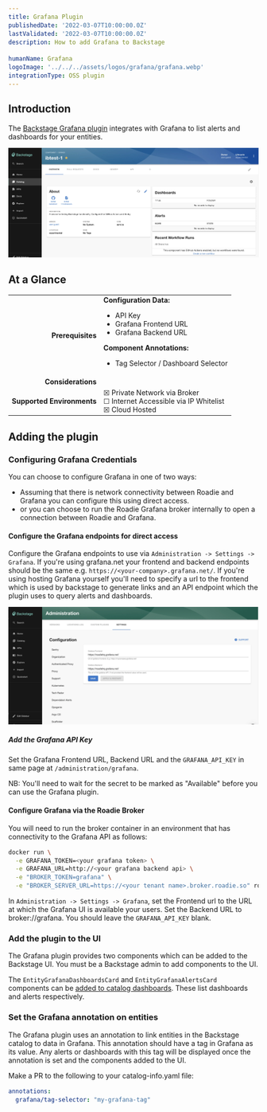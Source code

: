 ```yaml
---
title: Grafana Plugin
publishedDate: '2022-03-07T10:00:00.0Z'
lastValidated: '2022-03-07T10:00:00.0Z'
description: How to add Grafana to Backstage

humanName: Grafana
logoImage: '../../../assets/logos/grafana/grafana.webp'
integrationType: OSS plugin
---
```


## Introduction

The [Backstage Grafana plugin](https://www.npmjs.com/package/@k-phoen/backstage-plugin-grafana) integrates with Grafana to list alerts and dashboards for your entities.

![grafana-overview.webp](./grafana-overview.webp)

## At a Glance
| | |
|---: | --- |
| **Prerequisites** | **Configuration Data:** <ul><li>API Key</li><li>Grafana Frontend URL</li><li>Grafana Backend URL</li></ul> **Component Annotations:** <ul><li>Tag Selector / Dashboard Selector</li></ul> |
| **Considerations** |  |
| **Supported Environments** | ☒ Private Network via Broker <br /> ☐ Internet Accessible via IP Whitelist <br /> ☒ Cloud Hosted |

## Adding the plugin

### Configuring Grafana Credentials

You can choose to configure Grafana in one of two ways:

- Assuming that there is network connectivity between Roadie and Grafana you can configure this using direct access.
- or you can choose to run the Roadie Grafana broker internally to open a connection between Roadie and Grafana.

#### Configure the Grafana endpoints for direct access

Configure the Grafana endpoints to use via `Administration -> Settings -> Grafana`. If you're using grafana.net your
frontend and backend endpoints should be the same e.g. `https://<your-company>.grafana.net/`. If you're using hosting
Grafana yourself you'll need to specify a url to the frontend which is used by backstage to generate links and an API
endpoint which the plugin uses to query alerts and dashboards. 

![grafana-config.webp](./grafana-config.webp)

##### Add the Grafana API Key

Set the Grafana Frontend URL, Backend URL and the `GRAFANA_API_KEY` in same page at `/administration/grafana`. 

NB: You'll need to wait for the secret to be marked as "Available" before you can use the Grafana plugin.

#### Configure Grafana via the Roadie Broker

You will need to run the broker container in an environment that has connectivity to the Grafana API as follows:

```bash
docker run \
  -e GRAFANA_TOKEN=<your grafana token> \
  -e GRAFANA_URL=http://<your grafana backend api> \
  -e "BROKER_TOKEN=grafana" \
  -e "BROKER_SERVER_URL=https://<your tenant name>.broker.roadie.so" roadiehq/broker:grafana
```

In `Administration -> Settings -> Grafana`, set the Frontend url to the URL at which the Grafana UI is available your users. Set the Backend URL to broker://grafana. You should leave the `GRAFANA_API_KEY` blank.

### Add the plugin to the UI

The Grafana plugin provides two components which can be added to the Backstage UI. You must be a Backstage admin to
add components to the UI.

The `EntityGrafanaDashboardsCard` and `EntityGrafanaAlertsCard` components can be [added to catalog dashboards](/docs/details/updating-the-ui/#updating-dashboards). These
list dashboards and alerts respectively.

### Set the Grafana annotation on entities

The Grafana plugin uses an annotation to link entities in the Backstage catalog to data in Grafana. This annotation should
have a tag in Grafana as its value. Any alerts or dashboards with this tag will be displayed once the annotation is set and 
the components added to the UI.

Make a PR to the following to your catalog-info.yaml file:
```yaml
annotations:
  grafana/tag-selector: "my-grafana-tag"
```



